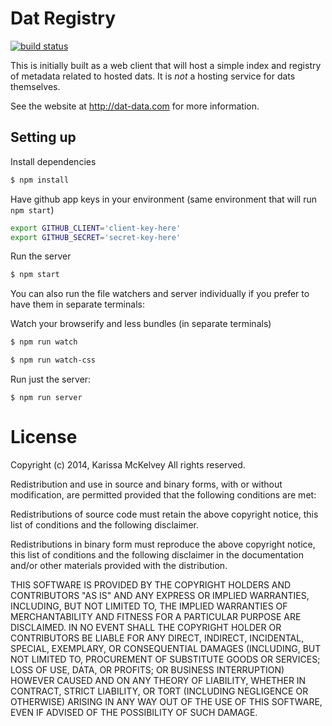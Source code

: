 Dat Registry
===========

[![build status](https://secure.travis-ci.org/karissa/dat-registry.png)](http://travis-ci.org/karissa/dat-registry)

This is initially built as a web client that will host a simple index and registry of metadata related to hosted dats. It is *not* a hosting service for dats themselves.

See the website at http://dat-data.com for more information.

## Setting up

Install dependencies
```bash
$ npm install
```

Have github app keys in your environment (same environment that will run ```npm start```)
```bash
export GITHUB_CLIENT='client-key-here'
export GITHUB_SECRET='secret-key-here'
```

Run the server
```bash
$ npm start
```

You can also run the file watchers and server individually if you prefer to have them in separate terminals:

Watch your browserify and less bundles (in separate terminals)
```bash
$ npm run watch
```

```bash
$ npm run watch-css
```

Run just the server:
```
$ npm run server
```
 
# License
Copyright (c) 2014, Karissa McKelvey All rights reserved.

Redistribution and use in source and binary forms, with or without modification, are permitted provided that the following conditions are met:

Redistributions of source code must retain the above copyright notice, this list of conditions and the following disclaimer.

Redistributions in binary form must reproduce the above copyright notice, this list of conditions and the following disclaimer in the documentation and/or other materials provided with the distribution.

THIS SOFTWARE IS PROVIDED BY THE COPYRIGHT HOLDERS AND CONTRIBUTORS "AS IS" AND ANY EXPRESS OR IMPLIED WARRANTIES, INCLUDING, BUT NOT LIMITED TO, THE IMPLIED WARRANTIES OF MERCHANTABILITY AND FITNESS FOR A PARTICULAR PURPOSE ARE DISCLAIMED. IN NO EVENT SHALL THE COPYRIGHT HOLDER OR CONTRIBUTORS BE LIABLE FOR ANY DIRECT, INDIRECT, INCIDENTAL, SPECIAL, EXEMPLARY, OR CONSEQUENTIAL DAMAGES (INCLUDING, BUT NOT LIMITED TO, PROCUREMENT OF SUBSTITUTE GOODS OR SERVICES; LOSS OF USE, DATA, OR PROFITS; OR BUSINESS INTERRUPTION) HOWEVER CAUSED AND ON ANY THEORY OF LIABILITY, WHETHER IN CONTRACT, STRICT LIABILITY, OR TORT (INCLUDING NEGLIGENCE OR OTHERWISE) ARISING IN ANY WAY OUT OF THE USE OF THIS SOFTWARE, EVEN IF ADVISED OF THE POSSIBILITY OF SUCH DAMAGE.

